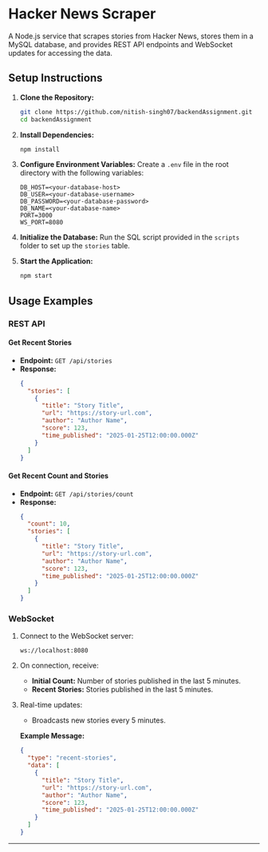 # Hacker News Scraper

A Node.js service that scrapes stories from Hacker News, stores them in a MySQL database, and provides REST API endpoints and WebSocket updates for accessing the data.

## Setup Instructions

1. **Clone the Repository:**
   ```bash
   git clone https://github.com/nitish-singh07/backendAssignment.git
   cd backendAssignment
   ```

2. **Install Dependencies:**
   ```bash
   npm install
   ```

3. **Configure Environment Variables:**
   Create a `.env` file in the root directory with the following variables:
   ```env
   DB_HOST=<your-database-host>
   DB_USER=<your-database-username>
   DB_PASSWORD=<your-database-password>
   DB_NAME=<your-database-name>
   PORT=3000
   WS_PORT=8080
   ```

4. **Initialize the Database:**
   Run the SQL script provided in the `scripts` folder to set up the `stories` table.

5. **Start the Application:**
   ```bash
   npm start
   ```

## Usage Examples

### REST API

#### Get Recent Stories
- **Endpoint:** `GET /api/stories`
- **Response:**
  ```json
  {
    "stories": [
      {
        "title": "Story Title",
        "url": "https://story-url.com",
        "author": "Author Name",
        "score": 123,
        "time_published": "2025-01-25T12:00:00.000Z"
      }
    ]
  }
  ```

#### Get Recent Count and Stories
- **Endpoint:** `GET /api/stories/count`
- **Response:**
  ```json
  {
    "count": 10,
    "stories": [
      {
        "title": "Story Title",
        "url": "https://story-url.com",
        "author": "Author Name",
        "score": 123,
        "time_published": "2025-01-25T12:00:00.000Z"
      }
    ]
  }
  ```

### WebSocket

1. Connect to the WebSocket server:
   ```
   ws://localhost:8080
   ```

2. On connection, receive:
   - **Initial Count:** Number of stories published in the last 5 minutes.
   - **Recent Stories:** Stories published in the last 5 minutes.

3. Real-time updates:
   - Broadcasts new stories every 5 minutes.

   **Example Message:**
   ```json
   {
     "type": "recent-stories",
     "data": [
       {
         "title": "Story Title",
         "url": "https://story-url.com",
         "author": "Author Name",
         "score": 123,
         "time_published": "2025-01-25T12:00:00.000Z"
       }
     ]
   }
   ```

---



